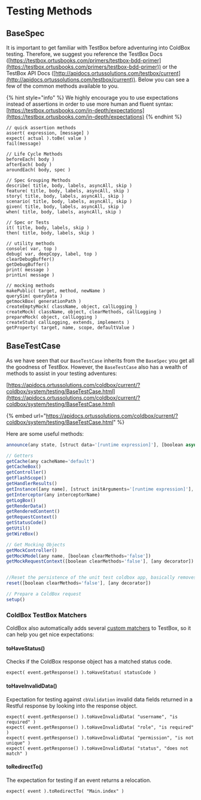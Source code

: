 # Testing Methods

## BaseSpec

It is important to get familiar with TestBox before adventuring into ColdBox testing. Therefore, we suggest you reference the TestBox Docs ([https://testbox.ortusbooks.com/primers/testbox-bdd-primer](https://testbox.ortusbooks.com/primers/testbox-bdd-primer)) or the TestBox API Docs ([http://apidocs.ortussolutions.com/testbox/current](http://apidocs.ortussolutions.com/testbox/current)).  Below you can see a few of the common methods available to you.

{% hint style="info" %}
We highly encourage you to use expectations instead of assertions in order to use more human and fluent syntax: [https://testbox.ortusbooks.com/in-depth/expectations](https://testbox.ortusbooks.com/in-depth/expectations)
{% endhint %}

```cfscript
// quick assertion methods
assert( expression, [message] )
expect( actual ).toBe( value )
fail(message)

// Life Cycle Methods
beforeEach( body )
afterEach( body )
aroundEach( body, spec )

// Spec Grouping Methods
describe( title, body, labels, asyncAll, skip )
feature( title, body, labels, asyncAll, skip )
story( title, body, labels, asyncAll, skip )
scenario( title, body, labels, asyncAll, skip )
given( title, body, labels, asyncAll, skip )
when( title, body, labels, asyncAll, skip )

// Spec or Tests
it( title, body, labels, skip )
then( title, body, labels, skip )

// utility methods
console( var, top )
debug( var, deepCopy, label, top )
clearDebugBuffer()
getDebugBuffer()
print( message )
printLn( message )

// mocking methods
makePublic( target, method, newName )
querySim( queryData )
getmockBox( generationPath )
createEmptyMock( className, object, callLogging )
createMock( className, object, clearMethods, callLogging )
prepareMock( object, callLogging )
createStub( callLogging, extends, implements )
getProperty( target, name, scope, defaultValue )
```

## BaseTestCase

As we have seen that our `BaseTestCase` inherits from the `BaseSpec` you get all the goodness of TestBox. However, the `BaseTestCase` also has a wealth of methods to assist in your testing adventures:&#x20;

[https://apidocs.ortussolutions.com/coldbox/current/?coldbox/system/testing/BaseTestCase.html](https://apidocs.ortussolutions.com/coldbox/current/?coldbox/system/testing/BaseTestCase.html)

{% embed url="https://apidocs.ortussolutions.com/coldbox/current/?coldbox/system/testing/BaseTestCase.html" %}

Here are some useful methods:

```javascript
announce(any state, [struct data='[runtime expression]'], [boolean async='false'], [boolean asyncAll='false'], [boolean asyncAllJoin='true'], [any asyncPriority='NORMAL'], [numeric asyncJoinTimeout='0'])

// Getters
getCache(any cacheName='default')
getCacheBox() 
getController() 
getFlashScope() 
getHandlerResults() 
getInstance([any name], [struct initArguments='[runtime expression]'], [any dsl]) 
getInterceptor(any interceptorName) 
getLogBox() 
getRenderData() 
getRenderedContent() 
getRequestContext() 
getStatusCode()
getUtil()
getWireBox()

// Get Mocking Objects
getMockController() 
getMockModel(any name, [boolean clearMethods='false'])
getMockRequestContext([boolean clearMethods='false'], [any decorator])


//Reset the persistence of the unit test coldbox app, basically removes the controller from application scope. 
reset([boolean clearMethods='false'], [any decorator]) 

// Prepare a ColdBox request
setup()
```

### ColdBox TestBox Matchers

ColdBox also automatically adds several [custom matchers](https://testbox.ortusbooks.com/digging-deeper/expectations/custom-matchers) to TestBox, so it can help you get nice expectations:

#### toHaveStatus()

Checks if the ColdBox response object has a matched status code.

```cfscript
expect( event.getResponse() ).toHaveStatus( statusCode )
```

#### toHaveInvalidData()

Expectation for testing against `cbValidation` invalid data fields returned in a Restful response by looking into the response object.

```cfscript
expect( event.getResponse() ).toHaveInvalidData( "username", "is required" )
expect( event.getResponse() ).toHaveInvalidData( "role", "is required" )
expect( event.getResponse() ).toHaveInvalidData( "permission", "is not unique" )
expect( event.getResponse() ).toHaveInvalidData( "status", "does not match" )
```

#### toRedirectTo()

The expectation for testing if an event returns a relocation.

```cfscript
expect( event ).toRedirectTo( "Main.index" )
```
